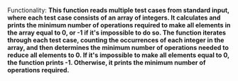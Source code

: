 Functionality: **This function reads multiple test cases from standard input, where each test case consists of an array of integers. It calculates and prints the minimum number of operations required to make all elements in the array equal to 0, or -1 if it's impossible to do so. The function iterates through each test case, counting the occurrences of each integer in the array, and then determines the minimum number of operations needed to reduce all elements to 0. If it's impossible to make all elements equal to 0, the function prints -1. Otherwise, it prints the minimum number of operations required.**